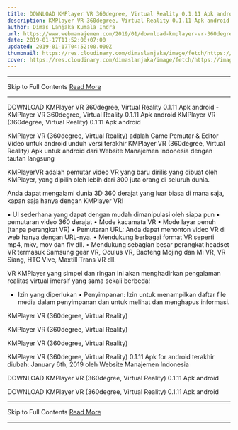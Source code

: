 ```yaml
---
title: DOWNLOAD KMPlayer VR 360degree, Virtual Reality 0.1.11 Apk android
description: KMPlayer VR 360degree, Virtual Reality 0.1.11 Apk android
author: Dimas Lanjaka Kumala Indra
url: https://www.webmanajemen.com/2019/01/download-kmplayer-vr-360degree-virtual.html
date: 2019-01-17T11:52:08+07:00
updated: 2019-01-17T04:52:00.000Z
thumbnail: https://res.cloudinary.com/dimaslanjaka/image/fetch/https://image.revdl.com/2018/kmplayer-vr-360degree-virtual-reality-1.png
cover: https://res.cloudinary.com/dimaslanjaka/image/fetch/https://image.revdl.com/2018/kmplayer-vr-360degree-virtual-reality-1.png
---
```


<hr/> Skip to Full Contents <a href="https://www.webmanajemen.com/2019/01/download-kmplayer-vr-360degree-virtual.html" rel="follow" class="button" id="read-more">Read More</a> <hr/> DOWNLOAD KMPlayer VR 360degree, Virtual Reality 0.1.11 Apk android - KMPlayer VR 360degree, Virtual Reality 0.1.11 Apk android KMPlayer VR (360degree, Virtual Reality) 0.1.11 Apk android 
  
  
  
  KMPlayer VR (360degree, Virtual Reality) adalah Game Pemutar & Editor Video untuk android 
 unduh versi terakhir KMPlayer VR (360degree, Virtual Reality) Apk untuk android dari Website Manajemen Indonesia dengan tautan langsung 
  
  KMPlayerVR adalah pemutar video VR yang baru dirilis yang dibuat oleh KMPlayer, yang dipilih oleh lebih dari 300 juta orang di seluruh dunia. 
  
  Anda dapat mengalami dunia 3D 360 derajat yang luar biasa di mana saja, kapan saja hanya dengan KMPlayer VR! 
  
  • UI sederhana yang dapat dengan mudah dimanipulasi oleh siapa pun 
 • pemutaran video 360 derajat 
 • Mode kacamata VR 
 • Mode layar penuh (tanpa perangkat VR) 
 • Pemutaran URL: Anda dapat menonton video VR di web hanya dengan URL-nya. 
 • Mendukung berbagai format VR seperti mp4, mkv, mov dan flv dll. 
 • Mendukung sebagian besar perangkat headset VR termasuk Samsung gear VR, Oculus VR, Baofeng Mojing dan Mi VR, VR Siang, HTC Vive, Maxtill Trans VR dll. 
  
  VR KMPlayer yang simpel dan ringan ini akan menghadirkan pengalaman realitas virtual imersif yang sama sekali berbeda! 
  
  * Izin yang diperlukan 
 • Penyimpanan: Izin untuk menampilkan daftar file media dalam penyimpanan dan untuk melihat dan menghapus informasi. 
  
    
  KMPlayer VR (360degree, Virtual Reality) 
  
  
    
  KMPlayer VR (360degree, Virtual Reality) 
  
  
    
  KMPlayer VR (360degree, Virtual Reality) 
  
  
  
  KMPlayer VR (360degree, Virtual Reality) 0.1.11 Apk for android terakhir diubah: January 6th, 2019 oleh Website Manajemen Indonesia 
  
  
  
DOWNLOAD KMPlayer VR (360degree, Virtual Reality) 0.1.11 Apk android
  
 DOWNLOAD KMPlayer VR (360degree, Virtual Reality) 0.1.11 Apk android <hr/> Skip to Full Contents <a href="https://www.webmanajemen.com/2019/01/download-kmplayer-vr-360degree-virtual.html" rel="follow" class="button" id="read-more">Read More</a> <hr/>